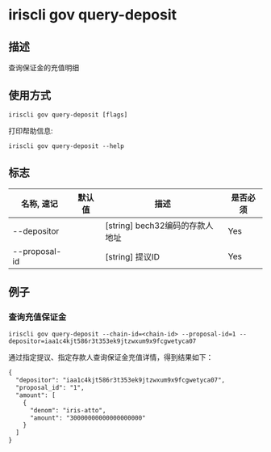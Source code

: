 # iriscli gov query-deposit

## 描述

查询保证金的充值明细

## 使用方式

```
iriscli gov query-deposit [flags]
```
打印帮助信息:

```
iriscli gov query-deposit --help
```
## 标志

| 名称, 速记       | 默认值                 | 描述                                                                                                                                                 | 是否必须  |
| --------------- | --------------------- | ---------------------------------------------------------------------------------------------------------------------------------------------------- | -------- |
| --depositor     |                       | [string] bech32编码的存款人地址                                                                                                                    | Yes      |
| --proposal-id   |                       | [string] 提议ID                                                                                                        | Yes      |

## 例子

### 查询充值保证金

```shell
iriscli gov query-deposit --chain-id=<chain-id> --proposal-id=1 --depositor=iaa1c4kjt586r3t353ek9jtzwxum9x9fcgwetyca07
```

通过指定提议、指定存款人查询保证金充值详情，得到结果如下：

```txt
{
  "depositor": "iaa1c4kjt586r3t353ek9jtzwxum9x9fcgwetyca07",
  "proposal_id": "1",
  "amount": [
    {
      "denom": "iris-atto",
      "amount": "30000000000000000000"
    }
  ]
}
```
